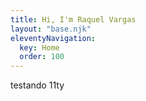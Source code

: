 ```yaml
---
title: Hi, I'm Raquel Vargas
layout: "base.njk"
eleventyNavigation:
  key: Home
  order: 100
---
```


testando 11ty
